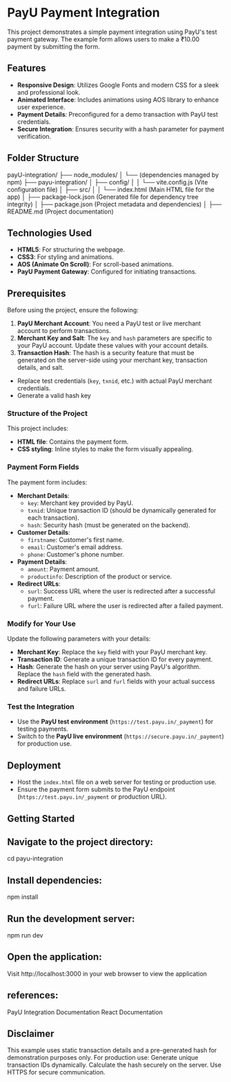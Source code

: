 # PayU Payment Integration

This project demonstrates a simple payment integration using PayU's test payment gateway. The example form allows users to make a ₹10.00 payment by submitting the form. 

## Features

- **Responsive Design**: Utilizes Google Fonts and modern CSS for a sleek and professional look.
- **Animated Interface**: Includes animations using AOS library to enhance user experience.
- **Payment Details**: Preconfigured for a demo transaction with PayU test credentials.
- **Secure Integration**: Ensures security with a hash parameter for payment verification.

## Folder Structure

payU-integration/ 
├── node_modules/
│   └── (dependencies managed by npm)
├── payu-integration/
│   ├── config/
│   │   └── vite.config.js (Vite configuration file)
│   ├── src/
│   │   └── index.html (Main HTML file for the app)
│   ├── package-lock.json (Generated file for dependency tree integrity)
│   ├── package.json (Project metadata and dependencies)
│   ├── README.md (Project documentation)


## Technologies Used

- **HTML5**: For structuring the webpage.
- **CSS3**: For styling and animations.
- **AOS (Animate On Scroll)**: For scroll-based animations.
- **PayU Payment Gateway**: Configured for initiating transactions.

## Prerequisites

Before using the project, ensure the following:
1. **PayU Merchant Account**: You need a PayU test or live merchant account to perform transactions.
2. **Merchant Key and Salt**: The `key` and `hash` parameters are specific to your PayU account. Update these values with your account details.
3. **Transaction Hash**: The hash is a security feature that must be generated on the server-side using your merchant key, transaction details, and salt.
- Replace test credentials (`key`, `txnid`, etc.) with actual PayU merchant credentials.
- Generate a valid hash key 

### Structure of the Project
This project includes:
- **HTML file**: Contains the payment form.
- **CSS styling**: Inline styles to make the form visually appealing.

### Payment Form Fields
The payment form includes:
- **Merchant Details**:
  - `key`: Merchant key provided by PayU.
  - `txnid`: Unique transaction ID (should be dynamically generated for each transaction).
  - `hash`: Security hash (must be generated on the backend).
- **Customer Details**:
  - `firstname`: Customer's first name.
  - `email`: Customer's email address.
  - `phone`: Customer's phone number.
- **Payment Details**:
  - `amount`: Payment amount.
  - `productinfo`: Description of the product or service.
- **Redirect URLs**:
  - `surl`: Success URL where the user is redirected after a successful payment.
  - `furl`: Failure URL where the user is redirected after a failed payment.

### Modify for Your Use
Update the following parameters with your details:
- **Merchant Key**: Replace the `key` field with your PayU merchant key.
- **Transaction ID**: Generate a unique transaction ID for every payment.
- **Hash**: Generate the hash on your server using PayU's algorithm. Replace the `hash` field with the generated hash.
- **Redirect URLs**: Replace `surl` and `furl` fields with your actual success and failure URLs.

###  Test the Integration
- Use the **PayU test environment** (`https://test.payu.in/_payment`) for testing payments.
- Switch to the **PayU live environment** (`https://secure.payu.in/_payment`) for production use.
## Deployment

- Host the `index.html` file on a web server for testing or production use.
- Ensure the payment form submits to the PayU endpoint (`https://test.payu.in/_payment` or production URL).
## Getting Started

## Navigate to the project directory:

cd payu-integration

## Install dependencies:

npm install

## Run the development server:

npm run dev

## Open the application:

Visit http://localhost:3000 in your web browser to view the application



## references:
PayU Integration Documentation
React Documentation

## Disclaimer
This example uses static transaction details and a pre-generated hash for demonstration purposes only. For production use:
Generate unique transaction IDs dynamically.
Calculate the hash securely on the server.
Use HTTPS for secure communication.
